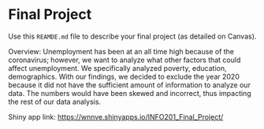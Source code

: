 # Final Project
Use this `REAMDE.md` file to describe your final project (as detailed on Canvas).

Overview:
Unemployment has been at an all time high because of the coronavirus; however, we want to analyze what other factors that could affect unemployment. We specifically analyzed poverty, education, demographics. With our findings, we decided to exclude the year 2020 because it did not have the sufficient amount of information to analyze our data. The numbers would have been skewed and incorrect, thus impacting the rest of our data analysis.

Shiny app link: https://wnnve.shinyapps.io/INFO201_Final_Project/
